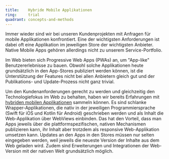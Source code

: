 ```yaml
---
title:    Hybride Mobile Applikationen  
ring:     trial  
quadrant: concepts-and-methods
---
```


Immer wieder sind wir bei unseren Kundenprojekten mit Anfragen für mobile Applikationen konfrontiert. Eine der
wichtigsten Anforderungen ist dabei oft eine Applikation im jeweiligen Store der wichtigsten Anbieter. Native Mobile
Apps gehören allerdings nicht zu unserem Service-Portfolio.

Im Web bieten sich Progressive Web Apps (PWAs) an, um "App-like" Benutzererlebnisse zu bauen. Obwohl solche
Applikationen heute grundsätzlich in den App-Stores publiziert werden können, ist die Unterstützung der Features nicht
bei allen Anbietern gleich gut und der Publikations- und Update-Prozess nicht ganz trivial.

Um den Kundenanforderungen gerecht zu werden und gleichzeitig den Technologiefokus im Web zu behalten, haben wir bereits
Erfahrungen mit [hybriden mobilen Applikationen][hybride-mobile-app] sammeln können. Es sind schlanke
Wrapper-Applikationen, die nativ in der jeweiligen Programmiersprache (Swift für iOS und Kotlin für Android) geschrieben
werden und als Inhalt die Web-Applikation über WebViews einbinden. Das hat den Vorteil, dass man Apps jeweils über die
plattformspezifischen, nativen Mechanismen publizieren kann, ihr Inhalt aber trotzdem als responsive Web-Applikation
umsetzen kann. Updates an den Apps in den Stores müssen nur selten eingegeben werden, weil jeweils die neueste Version
der Inhalte aus dem Web geladen wird. Zudem sind Erweiterungen und Integrationen der Web-Version mit der nativen Welt
grundsätzlich möglich.

[hybride-mobile-app]: https://www.insign.ch/services/web-und-mobile/mobile-apps/hybride-mobile-apps/
